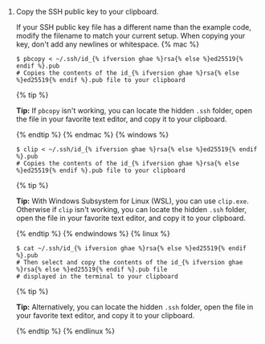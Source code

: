 1. Copy the SSH public key to your clipboard.

   If your SSH public key file has a different name than the example code, modify the filename to match your current setup. When copying your key, don't add any newlines or whitespace.
{% mac %}

   ```shell
   $ pbcopy < ~/.ssh/id_{% ifversion ghae %}rsa{% else %}ed25519{% endif %}.pub
   # Copies the contents of the id_{% ifversion ghae %}rsa{% else %}ed25519{% endif %}.pub file to your clipboard
   ```

   {% tip %}

   **Tip:** If `pbcopy` isn't working, you can locate the hidden `.ssh` folder, open the file in your favorite text editor, and copy it to your clipboard.

   {% endtip %}
{% endmac %}
{% windows %}

   ```shell
   $ clip < ~/.ssh/id_{% ifversion ghae %}rsa{% else %}ed25519{% endif %}.pub
   # Copies the contents of the id_{% ifversion ghae %}rsa{% else %}ed25519{% endif %}.pub file to your clipboard
   ```

   {% tip %}

   **Tip:** With Windows Subsystem for Linux (WSL), you can use `clip.exe`. Otherwise if `clip` isn't working, you can locate the hidden `.ssh` folder, open the file in your favorite text editor, and copy it to your clipboard.

   {% endtip %}
{% endwindows %}
{% linux %}

   ```shell
   $ cat ~/.ssh/id_{% ifversion ghae %}rsa{% else %}ed25519{% endif %}.pub
   # Then select and copy the contents of the id_{% ifversion ghae %}rsa{% else %}ed25519{% endif %}.pub file
   # displayed in the terminal to your clipboard
   ```

   {% tip %}

   **Tip:** Alternatively, you can locate the hidden `.ssh` folder, open the file in your favorite text editor, and copy it to your clipboard.

   {% endtip %}
{% endlinux %}
